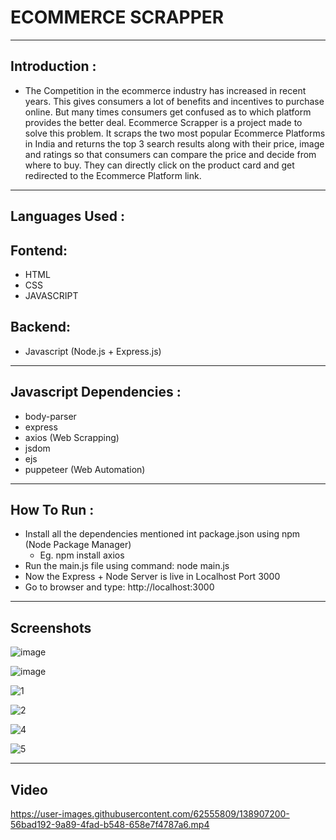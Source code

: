 # ECOMMERCE SCRAPPER
----------------------------------------------------------------------------------------------------------------------------------------------------
## Introduction :

+ The Competition in the ecommerce industry has increased in recent years. This gives consumers a lot of benefits and incentives to purchase online. But many times consumers get confused as to which platform provides the better deal. Ecommerce Scrapper is a project made to solve this problem.
It scraps the two most popular Ecommerce Platforms in India and returns the top 3 search results along with their price, image and ratings so that consumers can compare the price and decide from where to buy. They can directly click on the product card and get redirected to the Ecommerce Platform link.
----------------------------------------------------------------------------------------------------------------------------------------------------
## Languages Used :

## Fontend:
  + HTML
  + CSS
  + JAVASCRIPT
## Backend:
  + Javascript (Node.js + Express.js)
----------------------------------------------------------------------------------------------------------------------------------------------------
## Javascript Dependencies :

+ body-parser
+ express
+ axios (Web Scrapping)
+ jsdom
+ ejs
+ puppeteer (Web Automation)
----------------------------------------------------------------------------------------------------------------------------------------------------
## How To Run :

+ Install all the dependencies mentioned int package.json using npm (Node Package Manager)
  + Eg. npm install axios
+ Run the main.js file using command: node main.js
+ Now the Express + Node Server is live in Localhost Port 3000
+ Go to browser and type: http://localhost:3000
----------------------------------------------------------------------------------------------------------------------------------------------------
## Screenshots
![image](https://user-images.githubusercontent.com/62555809/138767188-7e5f7f3d-d797-4e77-9f0b-748c72644cdf.png)

![image](https://user-images.githubusercontent.com/62555809/138905752-b18975ec-f3a1-400a-9cfa-aeb1696824b4.png)
 

![1](https://user-images.githubusercontent.com/62555809/138906310-d54c953a-306b-4a5e-804f-cba877951245.png)

![2](https://user-images.githubusercontent.com/62555809/138906357-d6d46f79-8e04-41bc-819d-6901100fe81e.png)

![4](https://user-images.githubusercontent.com/62555809/138906354-3c69a64b-57d8-4255-ba8d-ea218ff31382.png)

![5](https://user-images.githubusercontent.com/62555809/138906361-6e5f740e-16ca-4108-9680-82aa07dd1330.png)

---------------------------------------------------------------------------------------------------------------------------------------------------

## Video

https://user-images.githubusercontent.com/62555809/138907200-56bad192-9a89-4fad-b548-658e7f4787a6.mp4







